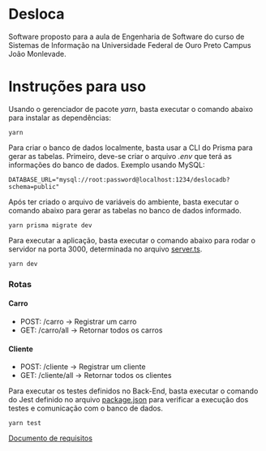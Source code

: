 # Desloca

Software proposto para a aula de Engenharia de Software do curso de Sistemas de Informação na Universidade Federal de Ouro Preto Campus João Monlevade.

# Instruções para uso

Usando o gerenciador de pacote _yarn_, basta executar o comando abaixo para instalar as dependências:

```
yarn
```

Para criar o banco de dados localmente, basta usar a CLI do Prisma para gerar as tabelas.
Primeiro, deve-se criar o arquivo _.env_ que terá as informações do banco de dados.
Exemplo usando MySQL:

```
DATABASE_URL="mysql://root:password@localhost:1234/deslocadb?schema=public"
```

Após ter criado o arquivo de variáveis do ambiente, basta executar o comando abaixo para gerar as tabelas no banco de dados informado.

```
yarn prisma migrate dev
```

Para executar a aplicação, basta executar o comando abaixo para rodar o servidor na porta 3000,
determinada no arquivo [server.ts](src/main/server.ts).

```
yarn dev
```

### Rotas

#### Carro

- POST: /carro -> Registrar um carro
- GET: /carro/all -> Retornar todos os carros

#### Cliente

- POST: /cliente -> Registrar um cliente
- GET: /cliente/all -> Retornar todos os clientes

Para executar os testes definidos no Back-End, basta executar o comando do Jest definido no arquivo [package.json](package.json) para verificar a execução dos testes e comunicação com o banco de dados.

```
yarn test
```

[Documento de requisitos](requirements/requirements.md)
